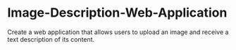 # Image-Description-Web-Application
Create a web application that allows users to upload an image and receive a text description of its content.
